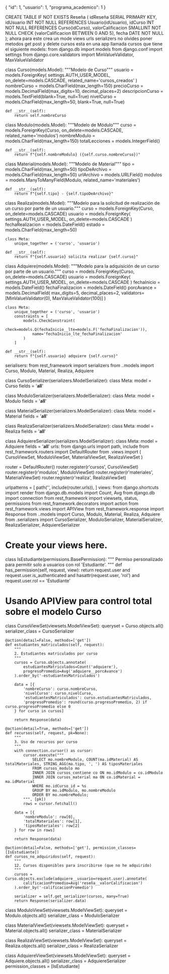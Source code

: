 
{
    "id": 1,
    "usuario": 1,
    "programa_academico": 1
}

CREATE TABLE IF NOT EXISTS Reseña (
    idReseña        SERIAL     PRIMARY KEY,
    idUsuario       INT        NOT NULL
        REFERENCES Usuario(idUsuario),
    idCurso         INT        NOT NULL
        REFERENCES Curso(idCurso),
    valorCalificacion SMALLINT NOT NULL
        CHECK (valorCalificacion BETWEEN 0 AND 5),
    fecha           DATE       NOT NULL
); 
ahora para este crea un mode views urls serializers no olvides poner metodos get post y delete cursos esta en una app llamada cursos
que tiene el siguiente models:
from django.db import models
from django.conf import settings
from django.core.validators import MinValueValidator, MaxValueValidator

class Curso(models.Model):
    """Modelo de Curso"""
    usuario = models.ForeignKey(
        settings.AUTH_USER_MODEL,
        on_delete=models.CASCADE,
        related_name='cursos_creados'
    )
    nombreCurso = models.CharField(max_length=150)
    precioCurso = models.DecimalField(max_digits=10, decimal_places=2)
    descripcionCurso = models.TextField(blank=True, null=True)
    nivelCurso = models.CharField(max_length=50, blank=True, null=True)

    def __str__(self):
        return self.nombreCurso

class Modulo(models.Model):
    """Modelo de Módulo"""
    curso = models.ForeignKey(Curso, on_delete=models.CASCADE, related_name='modulos')
    nombreModulo = models.CharField(max_length=150)
    totalLecciones = models.IntegerField()

    def __str__(self):
        return f"{self.nombreModulo} ({self.curso.nombreCurso})"

class Material(models.Model):
    """Modelo de Material"""
    tipo = models.CharField(max_length=50)
    tipoDeArchivo = models.CharField(max_length=50)
    urlArchivo = models.URLField()
    modulos = models.ManyToManyField(Modulo, related_name='materiales')

    def __str__(self):
        return f"{self.tipo} - {self.tipoDeArchivo}"

class Realiza(models.Model):
    """Modelo para la solicitud de realización de un curso por parte de un usuario."""
    curso = models.ForeignKey(Curso, on_delete=models.CASCADE)
    usuario = models.ForeignKey(
        settings.AUTH_USER_MODEL,
        on_delete=models.CASCADE
    )
    fechaRealizacion = models.DateField()
    estado = models.CharField(max_length=50)

    class Meta:
        unique_together = ('curso', 'usuario')

    def __str__(self):
        return f"{self.usuario} solicita realizar {self.curso}"

class Adquiere(models.Model):
    """Modelo para la adquisición de un curso por parte de un usuario."""
    curso = models.ForeignKey(Curso, on_delete=models.CASCADE)
    usuario = models.ForeignKey(
        settings.AUTH_USER_MODEL,
        on_delete=models.CASCADE
    )
    fechaInicio = models.DateField()
    fechaFinalizacion = models.DateField()
    porcAvance = models.DecimalField(
        max_digits=5,
        decimal_places=2,
        validators=[MinValueValidator(0), MaxValueValidator(100)]
    )

    class Meta:
        unique_together = ('curso', 'usuario')
        constraints = [
            models.CheckConstraint(
                check=models.Q(fechaInicio__lte=models.F('fechaFinalizacion')),
                name='fechaInicio_lte_fechaFinalizacion'
            )
        ]

    def __str__(self):
        return f"{self.usuario} adquiere {self.curso}"
serialisers:
from rest_framework import serializers
from ..models import Curso, Modulo, Material, Realiza, Adquiere

class CursoSerializer(serializers.ModelSerializer):
    class Meta:
        model = Curso
        fields = '__all__'

class ModuloSerializer(serializers.ModelSerializer):
    class Meta:
        model = Modulo
        fields = '__all__'

class MaterialSerializer(serializers.ModelSerializer):
    class Meta:
        model = Material
        fields = '__all__'

class RealizaSerializer(serializers.ModelSerializer):
    class Meta:
        model = Realiza
        fields = '__all__'

class AdquiereSerializer(serializers.ModelSerializer):
    class Meta:
        model = Adquiere
        fields = '__all__'
urls: 
from django.urls import path, include
from rest_framework.routers import DefaultRouter
from .views import (
    CursoViewSet, 
    ModuloViewSet, MaterialViewSet, RealizaViewSet
)

router = DefaultRouter()
router.register(r'cursos', CursoViewSet)
router.register(r'modulos', ModuloViewSet)
router.register(r'materiales', MaterialViewSet)
router.register(r'realiza', RealizaViewSet)

urlpatterns = [
    path('', include(router.urls)),
]
views:
from django.shortcuts import render
from django.db.models import Count, Avg
from django.db import connection
from rest_framework import viewsets, status, permissions
from rest_framework.decorators import action
from rest_framework.views import APIView
from rest_framework.response import Response
from ..models import Curso, Modulo, Material, Realiza, Adquiere
from .serializers import CursoSerializer, ModuloSerializer, MaterialSerializer, RealizaSerializer, AdquiereSerializer

# Create your views here.

class IsEstudiante(permissions.BasePermission):
    """
    Permiso personalizado para permitir solo a usuarios con rol 'Estudiante'.
    """
    def has_permission(self, request, view):
        return request.user and request.user.is_authenticated and hasattr(request.user, 'rol') and request.user.rol == 'Estudiante'

# Usando APIView para control total sobre el modelo Curso
class CursoViewSet(viewsets.ModelViewSet):
    queryset = Curso.objects.all()
    serializer_class = CursoSerializer

    @action(detail=False, methods=['get'])
    def estudiantes_matriculados(self, request):
        """
        2. Estudiantes matriculados por curso
        """
        cursos = Curso.objects.annotate(
            estudiantesMatriculados=Count('adquiere'),
            progresoPromedio=Avg('adquiere__porcAvance')
        ).order_by('-estudiantesMatriculados')
        
        data = [{
            'nombreCurso': curso.nombreCurso,
            'nivelCurso': curso.nivelCurso,
            'estudiantesMatriculados': curso.estudiantesMatriculados,
            'progresoPromedio': round(curso.progresoPromedio, 2) if curso.progresoPromedio else 0
        } for curso in cursos]
        
        return Response(data)

    @action(detail=True, methods=['get'])
    def recursos(self, request, pk=None):
        """
        3. Uso de recursos por curso
        """
        with connection.cursor() as cursor:
            cursor.execute("""
                SELECT mo.nombreModulo, COUNT(ma.idMaterial) AS totalMateriales, STRING_AGG(ma.tipo, ', ') AS tiposMateriales
                FROM cursos_modulo mo
                INNER JOIN cursos_contiene co ON mo.idModulo = co.idModulo
                INNER JOIN cursos_material ma ON co.idMaterial = ma.idMaterial
                WHERE mo.idCurso_id = %s
                GROUP BY mo.idModulo, mo.nombreModulo
                ORDER BY mo.nombreModulo;
            """, [pk])
            rows = cursor.fetchall()

        data = [{
            'nombreModulo': row[0],
            'totalMateriales': row[1],
            'tiposMateriales': row[2]
        } for row in rows]
        
        return Response(data)

    @action(detail=False, methods=['get'], permission_classes=[IsEstudiante])
    def cursos_no_adquiridos(self, request):
        """
        12. Cursos disponibles para inscribirse (que no he adquirido)
        """
        cursos = Curso.objects.exclude(adquiere__usuario=request.user).annotate(
            calificacionPromedio=Avg('reseña__valorCalificacion')
        ).order_by('-calificacionPromedio')

        serializer = self.get_serializer(cursos, many=True)
        return Response(serializer.data)


class ModuloViewSet(viewsets.ModelViewSet):
    queryset = Modulo.objects.all()
    serializer_class = ModuloSerializer

class MaterialViewSet(viewsets.ModelViewSet):
    queryset = Material.objects.all()
    serializer_class = MaterialSerializer

class RealizaViewSet(viewsets.ModelViewSet):
    queryset = Realiza.objects.all()
    serializer_class = RealizaSerializer

class AdquiereViewSet(viewsets.ModelViewSet):
    queryset = Adquiere.objects.all()
    serializer_class = AdquiereSerializer
    permission_classes = [IsEstudiante]

